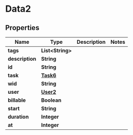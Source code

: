 

# Data2


## Properties

| Name | Type | Description | Notes |
|------------ | ------------- | ------------- | -------------|
|**tags** | **List&lt;String&gt;** |  |  |
|**description** | **String** |  |  |
|**id** | **String** |  |  |
|**task** | [**Task6**](Task6.md) |  |  |
|**wid** | **String** |  |  |
|**user** | [**User2**](User2.md) |  |  |
|**billable** | **Boolean** |  |  |
|**start** | **String** |  |  |
|**duration** | **Integer** |  |  |
|**at** | **Integer** |  |  |



